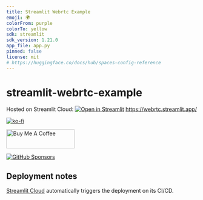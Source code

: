 ```yaml
---
title: Streamlit Webrtc Example
emoji: 🌍
colorFrom: purple
colorTo: yellow
sdk: streamlit
sdk_version: 1.21.0
app_file: app.py
pinned: false
license: mit
# https://huggingface.co/docs/hub/spaces-config-reference
---
```


# streamlit-webrtc-example

Hosted on Streamlit Cloud: [![Open in Streamlit](https://static.streamlit.io/badges/streamlit_badge_black_white.svg)](https://webrtc.streamlit.app/) https://webrtc.streamlit.app/

[![ko-fi](https://ko-fi.com/img/githubbutton_sm.svg)](https://ko-fi.com/D1D2ERWFG)

<a href="https://www.buymeacoffee.com/whitphx" target="_blank"><img src="https://cdn.buymeacoffee.com/buttons/v2/default-yellow.png" alt="Buy Me A Coffee" width="180" height="50" ></a>

[![GitHub Sponsors](https://img.shields.io/github/sponsors/whitphx?label=Sponsor%20me%20on%20GitHub%20Sponsors&style=social)](https://github.com/sponsors/whitphx)

## Deployment notes

[Streamlit Cloud](https://streamlit.io/cloud) automatically triggers the deployment on its CI/CD.
